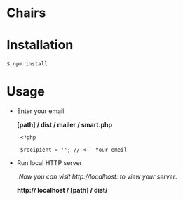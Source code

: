 # Chairs



# Installation

```$ npm install```

# Usage

* Enter your email

   **[path] / dist / mailer / smart.php**

   ```
    <?php 

    $recipient = ''; // <-- Your emeil
   ```
* Run local HTTP server

   <em>.Now you can visit http://localhost: to view your server</em>.

   **http:// localhost / [path] / dist/**   



